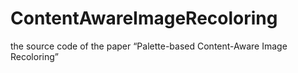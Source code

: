 # ContentAwareImageRecoloring
 the source code of the paper “Palette-based Content-Aware Image Recoloring”
